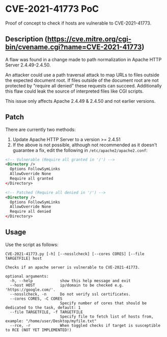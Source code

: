 # CVE-2021-41773 PoC

Proof of concept to check if hosts are vulnerable to CVE-2021-41773.

## Description (https://cve.mitre.org/cgi-bin/cvename.cgi?name=CVE-2021-41773)

A flaw was found in a change made to path normalization in Apache HTTP Server 2.4.49-2.4.50.  

An attacker could use a path traversal attack to map URLs to files outside the expected document root. If files outside of the document root are not protected by "require all denied" these requests can succeed. Additionally this flaw could leak the source of interpreted files like CGI scripts.

This issue only affects Apache 2.4.49 & 2.4.50 and not earlier versions.

## Patch

There are currently two methods:
1. Update Apache HTTP Server to a version >= 2.4.51
2. If the above is not possible, although not recommended as it doesn't guarantee a fix, edit the following in `/etc/apache2/apache2.conf`:
  ```xml
<!-- Vulnerable (Require all granted in '/') -->
<Directory />
	Options FollowSymLinks
	AllowOverride None
	Require all granted
</Directory>

<!-- Patched (Require all denied in '/') -->
<Directory />
	Options FollowSymLinks
	AllowOverride None
	Require all denied
</Directory>
```

## Usage

Use the script as follows:
```plaintext
CVE-2021-41773.py [-h] [--nosslcheck] [--cores CORES] [--file TARGETFILE] host

Checks if an apache server is vulnerable to CVE-2021-41773.

optional arguments:
  -h, --help            show this help message and exit
  --host HOST           ip/domain to be checked e.g. 'https://google.com/'.
  --nosslcheck, -n      Do not verify ssl certificates.
  --cores CORES, -C CORES
                        Specify number of cores that should be dedicated to the task, default: 1
  --file TARGETFILE, -f TARGETFILE
                        Specify file to fetch list of hosts from, example: "/home/user/Desktop/myfile.txt"
  --rce, -r             When toggled checks if target is susceptible to RCE (NOT YET IMPLEMENTED!)
```
